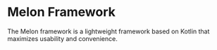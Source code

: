 # Melon Framework
The Melon framework is a lightweight framework based on Kotlin that maximizes usability and convenience.
